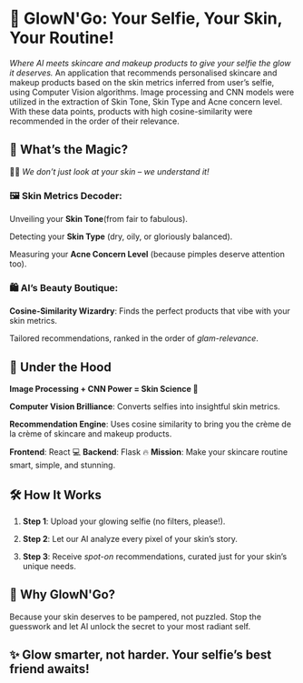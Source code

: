 
# 💄 GlowN'Go: Your Selfie, Your Skin, Your Routine!

*Where AI meets skincare and makeup products to give your selfie the glow it deserves.*
An application that recommends personalised skincare and makeup products based on the skin metrics inferred from user’s selfie, using Computer Vision algorithms. Image processing and CNN models were utilized in the extraction of Skin Tone, Skin Type and Acne concern level. With these data points, products with high cosine-similarity were recommended in the order of their relevance.




## 🔬 What’s the Magic?

👩‍🔬 *We don’t just look at your skin – we understand it!*

### 🖼️ Skin Metrics Decoder:

Unveiling your **Skin Tone**(from fair to fabulous).

Detecting your **Skin Type** (dry, oily, or gloriously balanced).

Measuring your **Acne Concern Level** (because pimples deserve attention too).


### 🛍️ AI’s Beauty Boutique:

**Cosine-Similarity Wizardry**: Finds the perfect products that vibe with your skin metrics.

Tailored recommendations, ranked in the order of *glam-relevance*.






## 🤖 Under the Hood

**Image Processing + CNN Power = Skin Science 🧠**

**Computer Vision Brilliance**: Converts selfies into insightful skin metrics.

**Recommendation Engine**: Uses cosine similarity to bring you the crème de la crème of skincare and makeup products.


**Frontend**: React 💻
**Backend**: Flask 🔥
**Mission**: Make your skincare routine smart, simple, and stunning.




## 🛠️ How It Works

1. **Step 1**: Upload your glowing selfie (no filters, please!).


2. **Step 2**: Let our AI analyze every pixel of your skin’s story.


3. **Step 3**: Receive *spot-on* recommendations, curated just for your skin’s unique needs.






## 💅 Why GlowN'Go?

Because your skin deserves to be pampered, not puzzled. Stop the guesswork and let AI unlock the secret to your most radiant self.




## ✨ Glow smarter, not harder. Your selfie’s best friend awaits! #





